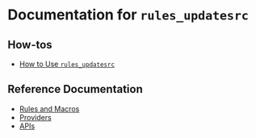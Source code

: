 # Documentation for `rules_updatesrc`

## How-tos
- [How to Use `rules_updatesrc`](/doc/how_to.md)

## Reference Documentation

- [Rules and Macros](/doc/rules_and_macros_overview.md)
- [Providers](/doc/providers_overview.md)
- [APIs](/doc/api.md)
